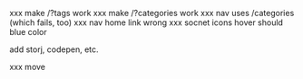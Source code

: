 
xxx make /?tags work
xxx make /?categories work
xxx nav uses /categories (which fails, too)
xxx nav home link wrong
xxx socnet icons hover should blue color


add storj, codepen, etc.

xxx move <style> to bottom to avoid leaks:    fgrep '<style>' $(finddot html)
xxx autogen rss
xxx mobile size tables
xxx .newest only defined 2nd request / when localStorage is read from prior 1st request as of now

Your posts or directories of posts, should ideally natural sort in time order, examples:
  2022-11-03-a-birthday.md
  2020-10-31-halloween-fun.md

  2022/11/03/a-birthday.md
  2020/10/31/halloween-fun.md


goals: 0 config/0 build; pull in info from multiple blogs; parents can do it

wget -qO- 'https://api.github.com/repos/traceypooh/blogtini/git/trees/main?recursive=true'

tech terminal try-out:
  wget https://raw.githubusercontent.com/traceypooh/test1/main/index.html
  wget https://raw.githubusercontent.com/traceypooh/test1/main/README.md
  [edit 1st real post in README.md]
  [open in Safari; Developer Menu; check `Disable Cross-Origin Restrictions` during development
  open index.html
  [Developer Menu; uncheck `Disable Cross-Origin Restrictions` when done


existing GH repo try-out: /?preview=github/repo-name    (we'll use GH API to find .md files)
existing WP try-out: /?preview=URL/feed (atom or RSS)

could host entire thing in codepen, etc.?!

xxx go to blogtini.com -> enter in your username and repo and show them how it looks!

nav search box that prefills google search site:xxx AND ..


xxx gist: either: public GH repo w/ dir of .md files *or* WP/private and parse atom feed..
xxx pagination
xxx JS/CSS versioning..

github.com cookie: dotcom_user
https://jekyll.github.io/github-metadata/site.github/

minimum:
setup GH account
visit: https://github.com/traceypooh/blogtini
press [Y Fork] button in upper right
(fork to your account)
hit [⚙️ Settings] in upper right
[🗂️ Pages] left menu
enable GH actions xxx

[pipeline will start..]

wait a few minutes, visit your site at:
https://[YOUR-GITHUB-USERNAME].github.io/blogtini/?setup


# parse username from location.host/name ;-)


# make a new file, 'Name your file....' like YYYY-MM-DD-first-test-post.md
https://github.com/xxx/blogtini/new/main/posts
---
title: first test post
date: xxx
tags: blogging, testing, blogtini
---
# scroll down, hit [Commit new file]

https://github.com/xxx/blogtini/edit/main/posts/2022-02-02.md
[<> Code] upper left tab
[📁  posts]
click 2022-02-02.md
upper-mid right [✏️] (hover shows "Edit this file")

change, to taste:
title:
date:
tags:

(scroll down, find [Commit changes] button and press)

https://github.com/xxx/blogtini/edit/main/config.yml
change, to taste:
`title`
`user`
(scroll down, find [Commit changes] button and press)
---

PAT / tokens for ~30/hr => ~5k/hr rate limits
- https://github.com/settings/tokens
- https://api.github.com/repos/traceypooh/blogtini/git/trees/main?recursive=true&token=TOKEN
- https://raw.githubusercontent.com/traceypooh/blogtini/main/README.md?token=TOKEN


[layout]
posts
img

pages
css
js


- 15y, 112 posts, 500k txt, 60k gzip (twitter tp cold load 2.7MB)
- xxx SEO!?
- xxx presently assumes posts list has filenames that are reverse sorted by date/time YYYY-MM-DD-..
- import xxx from 'https://esm.archive.org/blogtini'
- xxx can still use site w/o .md copied into webroot via api
  https://api.github.com/repos/traceypooh/blogtini/contents look for type: dir and dir with 20\d\d...md

- fill out nav & sidebar
- parse 10 most recent posts, fill out main page
- parse front-matter from remaining posts for tag cloud, category list (fills-in later) (cache)
  - consider range requests for ~just front-matter retrieval & parsing?
  - GH pages serves over http2 at least

- put into local storage (cache <= 24h): each post's: title, date, tags, cats, img
  - ... but we only need to parse most recent 2-10 posts from each subscriber
- top page: show most recent 10 posts' summaries
  - page 2: posts 10..20, etc.
- open followers' websites /posts dir to parse their 2-10 most recent .md, eg:
  - https://api.github.com/repos/ajaquith/securitymetrics/contents/source/_posts
  - https://hunterleebrown.com/blog/feed
  - https://blog.archive.org/feed/
  - https://hugo-fresh.vercel.app/blog/index.xml
  - https://feeds.feedburner.com/securitymetrics-org

  xxx posts w/o dates examples
  - eg: https://api.github.com/repos/stefma/hugo-fresh/contents/exampleSite/content/blog
        https://github.com/StefMa/hugo-fresh/tree/master/exampleSite/content/blog
        https://hugo-fresh.vercel.app/blog/index.xml   ** BUT! :) **


jekyll (GitHub Pages) plugins:
  https://pages.github.com/versions/
  https://docs.github.com/en/pages/setting-up-a-github-pages-site-with-jekyll/about-github-pages-and-jekyll#plugins

   could be useful vv, but not in accept list ^^ :(
  https://github.com/jekyll/jekyll-sitemap
  https://github.com/jekyll/jekyll-feed

  https://jekyll.github.io/github-metadata/site.github/
